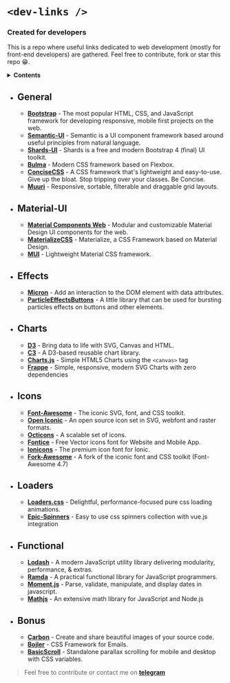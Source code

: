 #  ``` <dev-links /> ```

### Created for developers  

This is a repo where useful links dedicated to web development (mostly for front-end developers) are gathered. Feel free to contribute, fork or star this repo :grin:. 

<details>
  <summary><strong>Contents</strong></summary>

* [General](#general)
* [Material-UI](#material-ui)
* [Effects](#effects)
* [Charts](#charts)
* [Icons](#icons)
* [Loaders](#loaders)
* [Functional](#functional)
* [Bonus](#bonus)

</details>

  
- ##  General
	 - [**Bootstrap**](https://github.com/twbs/bootstrap) - The most popular HTML, CSS, and JavaScript framework for developing responsive, mobile first projects on the web. 
	 - [**Semantic-UI**](https://github.com/semantic-org/semantic-ui) - Semantic is a UI component framework based around useful principles from natural language.
	 - [**Shards-UI**](https://github.com/DesignRevision/shards-ui) - Shards is a free and modern Bootstrap 4 (final) UI toolkit.
	 - [**Bulma**](https://github.com/jgthms/bulma) - Modern CSS framework based on Flexbox.
	 - [**ConciseCSS**](https://github.com/ConciseCSS/concise.css) - A CSS framework that's lightweight and easy-to-use. Give up the bloat. Stop tripping over your classes. Be Concise.
	 - [**Muuri**](https://github.com/haltu/muuri) - Responsive, sortable, filterable and draggable grid layouts.

- ## Material-UI
	 - [**Material Components Web**](https://github.com/material-components/material-components-web) - Modular and customizable Material Design UI components for the web.
	 - [**MaterializeCSS**](https://github.com/Dogfalo/materialize) - Materialize, a CSS Framework based on Material Design.
	 - [**MUI**](https://github.com/muicss/mui) - Lightweight Material CSS framework.

- ##  Effects
	 - [**Micron**](https://webkul.github.io/micron/) - Add an interaction to the DOM element with data attributes.
	 - [**ParticleEffectsButtons**](https://github.com/codrops/ParticleEffectsButtons/) - A little library that can be used for bursting particles effects on buttons and other elements.

- ##  Charts
	 - [**D3**](https://github.com/d3/d3) - Bring data to life with SVG, Canvas and HTML.
	 - [**C3**](https://github.com/c3js/c3) - A D3-based reusable chart library.
	 - [**Charts.js**](https://github.com/danielgindi/Charts) - Simple HTML5 Charts using the ``` <canvas> ``` tag
	 - [**Frappe**](https://github.com/frappe/charts) - Simple, responsive, modern SVG Charts with zero dependencies

- ##  Icons
	 - [**Font-Awesome**](https://github.com/FortAwesome/Font-Awesome) - The iconic SVG, font, and CSS toolkit.
	 - [**Open Iconic**](https://github.com/iconic/open-iconic) - An open source icon set in SVG, webfont and raster formats.
	 - [**Octicons**](https://github.com/primer/octicons/) - A scalable set of icons.
	 - [**Fontice**](https://github.com/UXWing/fontice) - Free Vector icons font for Website and Mobile App.
	 - [**Ionicons**](https://github.com/ionic-team/ionicons) - The premium icon font for Ionic.
	 - [**Fork-Awesome**](https://github.com/ForkAwesome/Fork-Awesome) - A fork of the iconic font and CSS toolkit (Font-Awesome 4.7)

- ##  Loaders
	 - [**Loaders.css**](https://github.com/ConnorAtherton/loaders.css) - Delightful, performance-focused pure css loading animations.
     - [**Epic-Spinners**](https://github.com/epicmaxco/epic-spinners) - Easy to use css spinners collection with vue.js integration 

- ##  Functional
	 - [**Lodash**](https://github.com/lodash/lodash) - A modern JavaScript utility library delivering modularity, performance, & extras.
	 - [**Ramda**](https://github.com/ramda/ramda) - A practical functional library for JavaScript programmers.
	 - [**Moment.js**](https://github.com/moment/moment) - Parse, validate, manipulate, and display dates in javascript.
	 - [**Mathjs**](https://github.com/josdejong/mathjs) - An extensive math library for JavaScript and Node.js

	
- ##  Bonus
	 - [**Carbon**](https://github.com/dawnlabs/carbon) - Create and share beautiful images of your source code.
     - [**Bojler**](https://github.com/Slicejack/bojler) - CSS Framework for Emails.
     - [**BasicScroll**](https://github.com/electerious/basicScroll) - Standalone parallax scrolling for mobile and desktop with CSS variables.

  
  
> Feel free to contribute or contact me on [**telegram**](https://t.me/agonxgashi)
